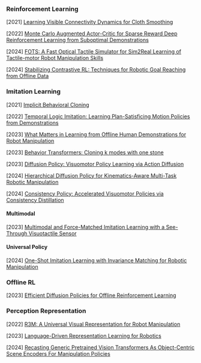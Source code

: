 ### Reinforcement Learning

[2021] [Learning Visible Connectivity Dynamics for Cloth Smoothing](https://arxiv.org/abs/2105.10389)

[2022] [Monte Carlo Augmented Actor-Critic for Sparse Reward Deep Reinforcement Learning from Suboptimal Demonstrations](https://arxiv.org/abs/2210.07432)

[2024] [FOTS: A Fast Optical Tactile Simulator for Sim2Real Learning of Tactile-motor Robot Manipulation Skills](https://arxiv.org/abs/2404.19217)

[2024] [Stabilizing Contrastive RL: Techniques for Robotic Goal Reaching from Offline Data](https://openreview.net/pdf?id=Xkf2EBj4w3)



### Imitation Learning

[2021] [Implicit Behavioral Cloning](https://arxiv.org/abs/2109.00137)

[2022] [Temporal Logic Imitation: Learning Plan-Satisficing Motion Policies from Demonstrations](https://arxiv.org/abs/2206.04632)

[2023] [What Matters in Learning from Offline Human Demonstrations for Robot Manipulation](https://arxiv.org/abs/2108.03298)

[2023] [Behavior Transformers: Cloning k modes with one stone](https://arxiv.org/abs/2206.11251)

[2023] [Diffusion Policy: Visuomotor Policy Learning via Action Diffusion](https://arxiv.org/abs/2303.04137)

[2024] [Hierarchical Diffusion Policy for Kinematics-Aware Multi-Task Robotic Manipulation](https://arxiv.org/abs/2403.03890)

[2024] [Consistency Policy: Accelerated Visuomotor Policies via Consistency Distillation](https://arxiv.org/abs/2405.07503)



#### Multimodal

[2023] [Multimodal and Force-Matched Imitation Learning with a See-Through Visuotactile Sensor](https://arxiv.org/abs/2311.01248)



#### Universal Policy

[2024] [One-Shot Imitation Learning with Invariance Matching for Robotic Manipulation](https://arxiv.org/abs/2405.13178)





### Offline RL

[2023] [Efficient Diffusion Policies for Offline Reinforcement Learning](https://arxiv.org/abs/2305.20081)



### Perception Representation

[2022] [R3M: A Universal Visual Representation for Robot Manipulation](https://arxiv.org/abs/2203.12601)

[2023] [Language-Driven Representation Learning for Robotics](https://arxiv.org/abs/2302.12766)

[2024] [Recasting Generic Pretrained Vision Transformers As Object-Centric Scene Encoders For Manipulation Policies](https://arxiv.org/abs/2405.15916)

